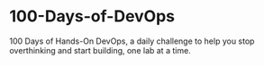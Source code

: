 # 100-Days-of-DevOps
100 Days of Hands-On DevOps, a daily challenge to help you stop overthinking and start building, one lab at a time.
